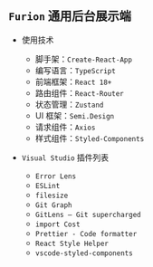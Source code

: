 ## `Furion` 通用后台展示端

- 使用技术

  - 脚手架：`Create-React-App`
  - 编写语言：`TypeScript`
  - 前端框架：`React 18+`
  - 路由组件：`React-Router`
  - 状态管理：`Zustand`
  - UI 框架：`Semi.Design`
  - 请求组件：`Axios`
  - 样式组件：`Styled-Components`

- `Visual Studio` 插件列表

  - `Error Lens`
  - `ESLint`
  - `filesize`
  - `Git Graph`
  - `GitLens — Git supercharged`
  - `import Cost`
  - `Prettier - Code formatter`
  - `React Style Helper`
  - `vscode-styled-components`
